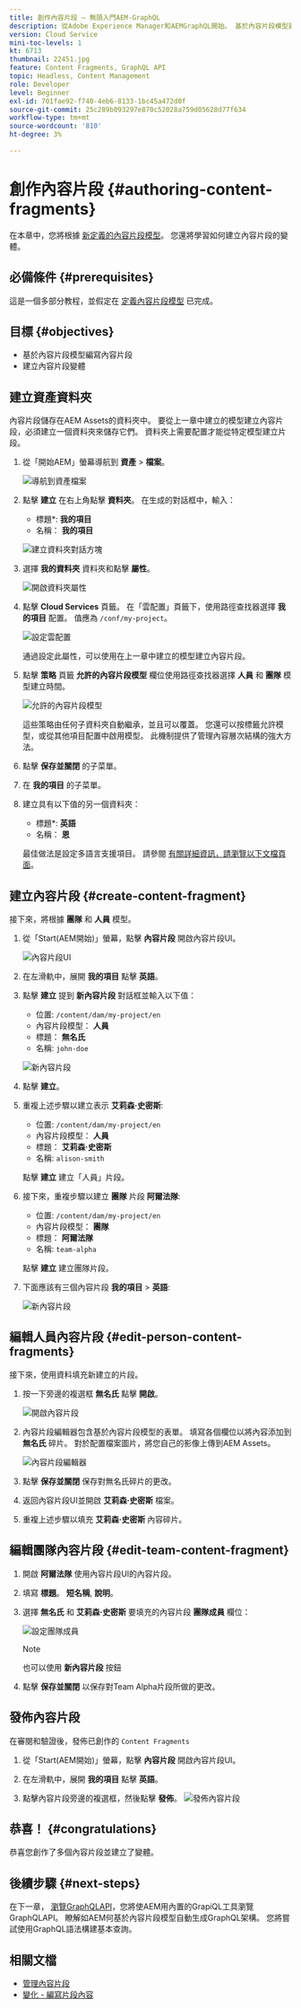 ```yaml
---
title: 創作內容片段 — 無頭入門AEM-GraphQL
description: 從Adobe Experience Manager和AEMGraphQL開始。 基於內容片段模型建立和編輯新的內容片段。 瞭解如何建立內容片段的變體。
version: Cloud Service
mini-toc-levels: 1
kt: 6713
thumbnail: 22451.jpg
feature: Content Fragments, GraphQL API
topic: Headless, Content Management
role: Developer
level: Beginner
exl-id: 701fae92-f740-4eb6-8133-1bc45a472d0f
source-git-commit: 25c289b093297e870c52028a759d05628d77f634
workflow-type: tm+mt
source-wordcount: '810'
ht-degree: 3%

---
```


# 創作內容片段 {#authoring-content-fragments}

在本章中，您將根據 [新定義的內容片段模型](./content-fragment-models.md)。 您還將學習如何建立內容片段的變體。

## 必備條件 {#prerequisites}

這是一個多部分教程，並假定在 [定義內容片段模型](./content-fragment-models.md) 已完成。

## 目標 {#objectives}

* 基於內容片段模型編寫內容片段
* 建立內容片段變體

## 建立資產資料夾

內容片段儲存在AEM Assets的資料夾中。 要從上一章中建立的模型建立內容片段，必須建立一個資料夾來儲存它們。 資料夾上需要配置才能從特定模型建立片段。

1. 從「開始AEM」螢幕導航到 **資產** > **檔案**。

   ![導航到資產檔案](assets/author-content-fragments/navigate-assets-files.png)

1. 點擊 **建立** 在右上角點擊 **資料夾**。 在生成的對話框中，輸入：

   * 標題*: **我的項目**
   * 名稱： **我的項目**

   ![建立資料夾對話方塊](assets/author-content-fragments/create-folder-dialog.png)

1. 選擇 **我的資料夾** 資料夾和點擊 **屬性**。

   ![開啟資料夾屬性](assets/author-content-fragments/open-folder-properties.png)

1. 點擊 **Cloud Services** 頁籤。 在「雲配置」頁籤下，使用路徑查找器選擇 **我的項目** 配置。 值應為 `/conf/my-project`。

   ![設定雲配置](assets/author-content-fragments/set-cloud-config-my-project.png)

   通過設定此屬性，可以使用在上一章中建立的模型建立內容片段。

1. 點擊 **策略** 頁籤 **允許的內容片段模型** 欄位使用路徑查找器選擇 **人員** 和 **團隊** 模型建立時間。

   ![允許的內容片段模型](assets/author-content-fragments/allowed-content-fragment-models.png)

   這些策略由任何子資料夾自動繼承，並且可以覆蓋。 您還可以按標籤允許模型，或從其他項目配置中啟用模型。 此機制提供了管理內容層次結構的強大方法。

1. 點擊 **保存並關閉** 的子菜單。

1. 在 **我的項目** 的子菜單。

1. 建立具有以下值的另一個資料夾：

   * 標題*: **英語**
   * 名稱： **恩**

   最佳做法是設定多語言支援項目。 請參閱 [有關詳細資訊，請瀏覽以下文檔頁面](https://experienceleague.adobe.com/docs/experience-manager-cloud-service/content/assets/admin/translate-assets.html)。


## 建立內容片段 {#create-content-fragment}

接下來，將根據 **團隊** 和 **人員** 模型。

1. 從「Start(AEM開始)」螢幕，點擊 **內容片段** 開啟內容片段UI。

   ![內容片段UI](assets/author-content-fragments/cf-fragment-ui.png)

1. 在左滑軌中，展開 **我的項目** 點擊 **英語**。
1. 點擊 **建立** 提到 **新內容片段** 對話框並輸入以下值：

   * 位置: `/content/dam/my-project/en`
   * 內容片段模型： **人員**
   * 標題： **無名氏**
   * 名稱: `john-doe`

   ![新內容片段](assets/author-content-fragments/new-content-fragment-john-doe.png)
1. 點擊 **建立**。
1. 重複上述步驟以建立表示 **艾莉森·史密斯**:

   * 位置: `/content/dam/my-project/en`
   * 內容片段模型： **人員**
   * 標題： **艾莉森·史密斯**
   * 名稱: `alison-smith`

   點擊 **建立** 建立「人員」片段。

1. 接下來，重複步驟以建立 **團隊** 片段 **阿爾法隊**:

   * 位置: `/content/dam/my-project/en`
   * 內容片段模型： **團隊**
   * 標題： **阿爾法隊**
   * 名稱: `team-alpha`

   點擊 **建立** 建立團隊片段。

1. 下面應該有三個內容片段 **我的項目** > **英語**:

   ![新內容片段](assets/author-content-fragments/new-content-fragments.png)

## 編輯人員內容片段 {#edit-person-content-fragments}

接下來，使用資料填充新建立的片段。

1. 按一下旁邊的複選框 **無名氏** 點擊 **開啟**。

   ![開啟內容片段](assets/author-content-fragments/open-fragment-for-editing.png)

1. 內容片段編輯器包含基於內容片段模型的表單。 填寫各個欄位以將內容添加到 **無名氏** 碎片。 對於配置檔案圖片，將您自己的影像上傳到AEM Assets。

   ![內容片段編輯器](assets/author-content-fragments/content-fragment-editor-jd.png)

1. 點擊 **保存並關閉** 保存對無名氏碎片的更改。
1. 返回內容片段UI並開啟 **艾莉森·史密斯** 檔案。
1. 重複上述步驟以填充 **艾莉森·史密斯** 內容碎片。

## 編輯團隊內容片段 {#edit-team-content-fragment}

1. 開啟 **阿爾法隊** 使用內容片段UI的內容片段。
1. 填寫 **標題**。 **短名稱**, **說明**。
1. 選擇 **無名氏** 和 **艾莉森·史密斯** 要填充的內容片段 **團隊成員** 欄位：

   ![設定團隊成員](assets/author-content-fragments/select-team-members.png)

   >[!NOTE]
   >
   >也可以使用 **新內容片段** 按鈕

1. 點擊 **保存並關閉** 以保存對Team Alpha片段所做的更改。

## 發佈內容片段

在審閱和驗證後，發佈已創作的 `Content Fragments`

1. 從「Start(AEM開始)」螢幕，點擊 **內容片段** 開啟內容片段UI。

1. 在左滑軌中，展開 **我的項目** 點擊 **英語**。

1. 點擊內容片段旁邊的複選框，然後點擊 **發佈**。
   ![發佈內容片段](assets/author-content-fragments/publish-content-fragment.png)

## 恭喜！ {#congratulations}

恭喜您創作了多個內容片段並建立了變體。

## 後續步驟 {#next-steps}

在下一章， [瀏覽GraphQLAPI](explore-graphql-api.md)，您將使AEM用內置的GrapiQL工具瀏覽GraphQLAPI。 瞭解如AEM何基於內容片段模型自動生成GraphQL架構。 您將嘗試使用GraphQL語法構建基本查詢。

## 相關文檔

* [管理內容片段](https://experienceleague.adobe.com/docs/experience-manager-cloud-service/content/assets/content-fragments/content-fragments-managing.html)
* [變化 - 編寫片段內容](https://experienceleague.adobe.com/docs/experience-manager-cloud-service/content/assets/content-fragments/content-fragments-variations.html)

